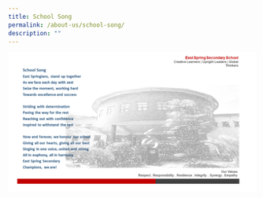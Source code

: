 ```yaml
---
title: School Song
permalink: /about-us/school-song/
description: ""
---
```

<img src="/images/song.png">